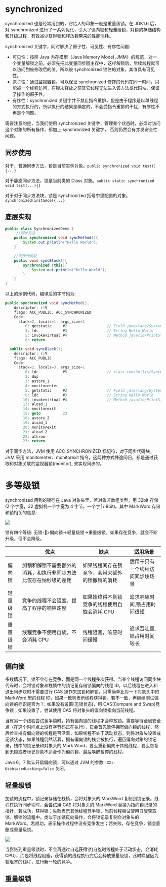 # synchronized

synchronized 也是经常用到的，它给人的印象一般是重量级锁。在 JDK1.6 后，对 synchronized 进行了一系列优化，引入了偏向锁和轻量级锁，对锁的存储结构和升级过程，有效减少获得锁和释放锁带来的性能消耗。

synchronized 关键字，同时解决了原子性、可见性、有序性问题:

- 可见性：按照 Java 内存模型（Java Memory Model ,JMM）的规范，对一个变量解锁之前，必须先把此变量同步回主存中，这样解锁后，后续线程就可以访问到被修改后的值。所以被 synchronized 锁住的对象，其值具有可见性。
- 原子性：通过监视器锁，可以保证 synchronized 修饰的代码在同一时间，只能被一个线程访问，在锁未释放之前其它线程无法进入该方法或代码块，保证了操作的原子性。
- 有序性：synchronized 关键字并不禁止指令重排，但是由于程序是以单线程的方式执行的，所以执行的结果是确定的，不会受指令重排的干扰，有序性不再是个问题。

需要注意的是，当我们使用 synchronized 关键字，管理某个状态时，必须对访问这个对象的所有操作，都加上 synchronized 关键字， 否则仍然会有并发安全性问题。

## 同步使用

对于，普通同步方法，锁是当前实例对象。`public synchronized void test(){...}`

对于静态同步方法，锁是当前类的 Class 对象。`public static synchronized void test(...){}`

对于对于同步方法块，锁是 synchronized 括号中里配置的对象。`synchronized(instance){...}`

## 底层实现

```java
public class SynchronizedDemo {
     //同步方法
    public synchronized void syncMethod(){
        System.out.println("Hello World");
    }

    //同步代码块
    public void syncBlock(){
        synchronized (this){
            System.out.println("Hello World");
        }
    }
}
```

以上的示例代码，编译后的字节码为:

```java
public synchronized void syncMethod();
    descriptor: ()V
    flags: ACC_PUBLIC, ACC_SYNCHRONIZED
    Code:
      stack=2, locals=1, args_size=1
         0: getstatic     #2                  // Field java/lang/System.out:Ljava/io/PrintStream;
         3: ldc           #3                  // String Hello World
         5: invokevirtual #4                  // Method java/io/PrintStream.println:(Ljava/lang/String;)V
         8: return

  public void syncBlock();
    descriptor: ()V
    flags: ACC_PUBLIC
    Code:
      stack=2, locals=3, args_size=1
         0: ldc           #5                  // class com/hollis/SynchronizedTest
         2: dup
         3: astore_1
         4: monitorenter
         5: getstatic     #2                  // Field java/lang/System.out:Ljava/io/PrintStream;
         8: ldc           #3                  // String Hello World
        10: invokevirtual #4                  // Method java/io/PrintStream.println:(Ljava/lang/String;)V
        13: aload_1
        14: monitorexit
        15: goto          23
        18: astore_2
        19: aload_1
        20: monitorexit
        21: aload_2
        22: athrow
        23: return
```

对于同步方法，JVM 使用 ACC_SYNCHRONIZED 标记符，对于同步代码块，JVM 采用 monitorenter、monitorexit 指令。这两种方式殊途同归，都是通过获取和对象关联的监视器锁(monitor), 来实现同步的。

# 多等级锁

synchronized 用到的锁存在 Java 对象头里，若对象非数组类型，用 32bit 存储(2 个字宽，32 虚拟机一个字宽为 4 字节，一个字节 8bit)。其中 MarkWord 存储和锁相关的信息:

![](https://i.postimg.cc/KvKDzFxG/image.png)

锁有四个等级: 无锁->偏向锁->轻量级锁->重量级锁。如果存在竞争，就会不断升级，但不会降级。

|          | 优点                                                             | 缺点                                           | 适用场景                         |
| -------- | ---------------------------------------------------------------- | ---------------------------------------------- | -------------------------------- |
| 偏向锁   | 加锁和解锁不需要额外的消耗，和执行非同步方法比仅存在纳秒级的差距 | 如果线程间存在锁竞争，会带来额外的锁撤销的消耗 | 适用于只有一个线程访问同步块场景 |
| 轻量级锁 | 竞争的线程不会阻塞，提高了程序的响应速度                         | 如果始终得不到锁竞争的线程使用自旋会消耗 CPU   | 追求响应时间,锁占用时间很短      |
| 重量级锁 | 线程竞争不使用自旋，不会消耗 CPU                                 | 线程阻塞，响应时间缓慢                         | 追求吞吐量,锁占用时间较长        |

## 偏向锁

多数情况下，锁不会存在竞争，而是同一个线程多次获得。当某个线程访问同步块代码时，会将锁对象和栈帧中的锁记里存储锁偏向的线程 ID，以后线程在进入和退出同步块时不需要进行 CAS 操作来加锁和解锁，只需简单比对一下对象头中的 MarkWord 里的线程 ID，如果一致则表示线程获得锁。若不一致，再继续测试偏向锁的标识是否为 1：如果没有设置(无锁状态)，用 CAS(Compare and Swap)竞争锁；如果设置了，尝试使用 CAS 将对象头的偏向锁指向当前线程。

当有另一个线程尝试竞争锁时，持有偏向锁的线程才会释放锁。需要等待全局安全点（在这个时间点上没有字节码正在执行），它会首先暂停拥有偏向锁的线程，然后检查持有偏向锁的线程是否活着，如果线程不处于活动状态，则将对象头设置成无锁状态，如果线程仍然活着，拥有偏向锁的栈会被执行，遍历偏向对象的锁记录，栈中的锁记录和对象头的 Mark Word，要么重新偏向于其他线程，要么恢复到无锁或者标记对象不适合作为偏向锁，最后唤醒暂停的线程。

Java 6，7 默认开启偏向锁，可以通过 JVM 的参数 `-XX:-UsebiasedLocking=false` 关闭。

## 轻量级锁

加锁的流程中，锁记录存储在栈桢，会将对象头的 MarkWord 复制到锁记录。线程在执行同步块时，会尝试用 CAS 将对象头的 MarkWord 替换为指向锁记录的指针，若成功，获得锁；失败表示其他线程竞争锁，当前线程尝试使用自旋获取锁。解锁的流程中，类似于加锁反向操作，会将锁记录复制会对象头的 MarkWord。若成功，表示操作过程中没有竞争发生；若失败，存在竞争，锁会膨胀成重量级锁。

![](https://i.postimg.cc/PqFmhF9p/image.png)

当膨胀到重量级锁时，不会再通过自选获得锁(自旋时线程处于活动状态，会消耗 CPU)，而是将线程阻塞，获得锁的线程执行完后会释放重量级锁，此时唤醒因为锁阻塞的线程，进行新一轮的竞争。

## 重量级锁
